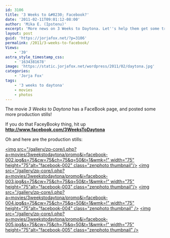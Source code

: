 ```yaml
---
id: 3106
title: '3 Weeks to &#8230; Facebook?'
date: '2011-02-11T09:01:12-08:00'
author: 'Mika E. (Ipstenu)'
excerpt: 'More news on 3 Weeks to Daytona. Let''s help them get some traction and race to the finish!'
layout: post
guid: 'https://jorjafox.net/?p=3106'
permalink: /2011/3-weeks-to-facebook/
Views:
    - '39'
astra_style_timestamp_css:
    - '1634381678'
image: 'https://static.jorjafox.net/wordpress/2011/02/daytona.jpg'
categories:
    - 'Jorja Fox'
tags:
    - '3 weeks to daytona'
    - movies
    - photos
---
```


The movie <em>3 Weeks to Daytona</em> has a FaceBook page, and posted some more production stills!

If you do that FaceyBooky thing, hit up <strong><a href="http://www.facebook.com/3WeeksToDaytona">http://www.facebook.com/3WeeksToDaytona</a></strong>

Oh and here are the production stills:

<a href="/gallery/movies/3weekstodaytona/promo/facebook-002.jpg" title="facebook-002"><img src="/gallery/zp-core/i.php?a=movies/3weekstodaytona/promo&amp;i=facebook-002.jpg&amp;s=75&amp;cw=75&amp;ch=75&amp;q=50&amp;t=1&amp;wmk=!" width="75" height="75"alt="facebook-002" class="zenphoto thumbnail"/></a> <a href="/gallery/movies/3weekstodaytona/promo/facebook-003.jpg" title="facebook-003"><img src="/gallery/zp-core/i.php?a=movies/3weekstodaytona/promo&amp;i=facebook-003.jpg&amp;s=75&amp;cw=75&amp;ch=75&amp;q=50&amp;t=1&amp;wmk=!" width="75" height="75"alt="facebook-003" class="zenphoto thumbnail"/></a> <a href="/gallery/movies/3weekstodaytona/promo/facebook-004.jpg" title="facebook-004"><img src="/gallery/zp-core/i.php?a=movies/3weekstodaytona/promo&amp;i=facebook-004.jpg&amp;s=75&amp;cw=75&amp;ch=75&amp;q=50&amp;t=1&amp;wmk=!" width="75" height="75"alt="facebook-004" class="zenphoto thumbnail" /></a> <a href="/gallery/movies/3weekstodaytona/promo/facebook-005.jpg" title="facebook-005"><img src="/gallery/zp-core/i.php?a=movies/3weekstodaytona/promo&amp;i=facebook-005.jpg&amp;s=75&amp;cw=75&amp;ch=75&amp;q=50&amp;t=1&amp;wmk=!" width="75" height="75"alt="facebook-005" class="zenphoto thumbnail" /></a>